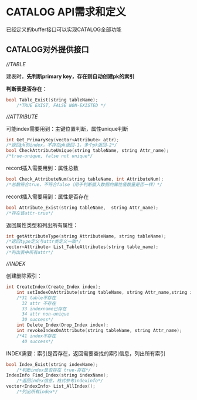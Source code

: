 # CATALOG API需求和定义

已经定义的buffer接口可以实现CATALOG全部功能

## CATALOG对外提供接口

*//TABLE*

建表时，**先判断primary key，存在则自动创建pk的索引**

**判断表是否存在：**

```c++
bool Table_Exist(string tableName);
    /*TRUE EXIST, FALSE NON-EXISTED */
```



*//ATTRIBUTE*

可能index需要用到：主键位置判断，属性unique判断

```c++
int Get_PrimaryKey(vector<Attribute> attr);
/*返回pk的index，不存在pk返回-1，多个pk返回-2*/
bool CheckAttributeUnique(string tableName, string Attr_name);
/*true-unique, false not unique*/

```
record插入需要用到：属性总数

```c++
bool Check_AttributeNum(string tableName, int AttributeNum);
/*总数符合true，不符合false（用于判断插入数据的属性值数量是否一样）*/
```
record插入需要用到：属性是否存在

```c++
bool Attribute_Exist(string tableName,  string Attr_name);     
/*存在该attr-true*/
```
返回属性类型和列出所有属性：

```c++
int getAttributeType(string AttributeName, string tableName);
/*返回type定义与attr类定义一致*/
vector<Attribute> List_TableAttributes(string table_name);
/*列出表中所有attr*/
```



*//INDEX*

创建删除索引：

```c++
int CreateIndex(Create_Index index);
    int setIndexOnAttribute(string tableName, string Attr_name,string indexName);/*用于修改table中变量*/
    /*31 table不存在
      32 attr 不存在
      33 indexname已存在
      34 attr non-unique
      30 success*/   
    int Delete_Index(Drop_Index index);
    int revokeIndexOnAttribute(string tableName, string Attr_name); 
    /*41 index不存在
      40 success*/
```

INDEX需要：索引是否存在，返回需要查找的索引信息，列出所有索引
```c++
bool Index_Exist(string indexName);
    /*判断index是否存在 true-存在*/
IndexInfo Find_Index(string indexName);
    /*返回index信息，格式参考indexinfo*/
vector<IndexInfo> List_AllIndex();
    /*列出所有index*/
```




